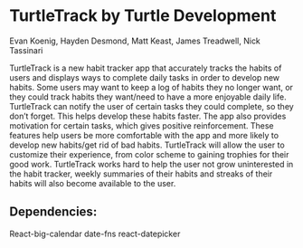 # TurtleTrack by Turtle Development
Evan Koenig, Hayden Desmond, Matt Keast, James Treadwell, Nick Tassinari


TurtleTrack is a new habit tracker app that accurately tracks the habits of users and displays ways 
to complete daily tasks in order to develop new habits. Some users may want to keep a log of habits
they no longer want, or they could track habits they want/need to have a more enjoyable daily life.
TurtleTrack can notify the user of certain tasks they could complete, so they don’t forget. This 
helps develop these habits faster. The app also provides motivation for certain tasks, which gives
positive reinforcement. These features help users be more comfortable with the app and more likely
to develop new habits/get rid of bad habits. TurtleTrack will allow the user to customize their 
experience, from color scheme to gaining trophies for their good work. TurtleTrack works hard to
help the user not grow uninterested in the habit tracker, weekly summaries of their habits and
streaks of their habits will also become available to the user. 

## Dependencies:
React-big-calendar
date-fns
react-datepicker
